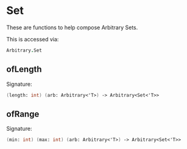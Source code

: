 # Set

These are functions to help compose Arbitrary Sets.

This is accessed via:
```fsharp
Arbitrary.Set
```

## ofLength

Signature:
```fsharp
(length: int) (arb: Arbitrary<'T>) -> Arbitrary<Set<'T>>
```

## ofRange

Signature:
```fsharp
(min: int) (max: int) (arb: Arbitrary<'T>) -> Arbitrary<Set<'T>>
```

